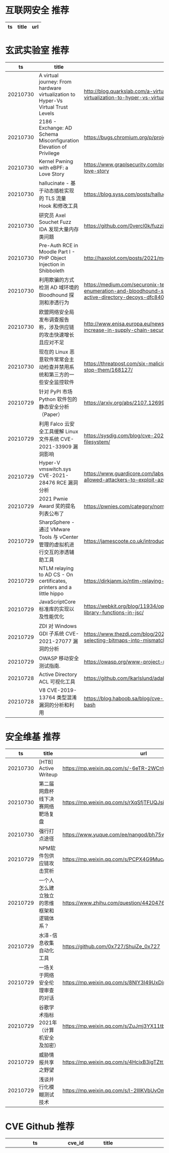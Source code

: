 # 互联网安全 推荐
| ts | title | url| 
| --- | --- | ---| 


# 玄武实验室 推荐
| ts | title | url| 
| --- | --- | ---| 
| 20210730 | A virtual journey: From hardware virtualization to Hyper-Vs Virtual Trust Levels | http://blog.quarkslab.com/a-virtual-journey-from-hardware-virtualization-to-hyper-vs-virtual-trust-levels.html| 
| 20210730 | 2186 - Exchange: AD Schema Misconfiguration Elevation of Privilege | https://bugs.chromium.org/p/project-zero/issues/detail?id=2186| 
| 20210730 | Kernel Pwning with eBPF: a Love Story | https://www.graplsecurity.com/post/kernel-pwning-with-ebpf-a-love-story| 
| 20210730 | hallucinate - 基于动态插桩实现的 TLS 流量 Hook 和修改工具 | https://blog.syss.com/posts/hallucinate/| 
| 20210730 | 研究员 Axel Souchet Fuzz IDA 发现大量内存类问题 | https://github.com/0vercl0k/fuzzing-ida75| 
| 20210730 | Pre-Auth RCE in Moodle Part I - PHP Object Injection in Shibboleth | http://haxolot.com/posts/2021/moodle_pre_auth_shibboleth_rce_part1/| 
| 20210730 | 利用欺骗的方式检测 AD 域环境的 Bloodhound 探测和渗透行为 | https://medium.com/securonix-tech-blog/detecting-ldap-enumeration-and-bloodhound-s-sharphound-collector-using-active-directory-decoys-dfc840f2f644| 
| 20210730 | 欧盟网络安全局发布调查报告称，涉及供应链的攻击快速增长且应对不足 | http://www.enisa.europa.eu/news/enisa-news/understanding-the-increase-in-supply-chain-security-attacks| 
| 20210730 | 现在的 Linux 恶意软件常常会主动检查并禁用系统和第三方的一些安全监控软件 | https://threatpost.com/six-malicious-linux-shell-scripts-how-to-stop-them/168127/| 
| 20210729 | 针对 PyPI 市场 Python 软件包的静态安全分析（Paper） | https://arxiv.org/abs/2107.12699| 
| 20210729 | 利用 Falco 云安全工具缓解 Linux 文件系统 CVE-2021-33909 漏洞影响 | https://sysdig.com/blog/cve-2021-33909-sequoia-falco-linux-filesystem/| 
| 20210729 | Hyper-V vmswitch.sys CVE-2021-28476 RCE 漏洞分析 | https://www.guardicore.com/labs/critical-vulnerability-in-hyper-v-allowed-attackers-to-exploit-azure/| 
| 20210729 | 2021 Pwnie Award 奖的提名列表公布了 | https://pwnies.com/category/nominations/?y=2021| 
| 20210729 | SharpSphere - 通过 VMware Tools 与 vCenter 管理的虚拟机进行交互的渗透辅助工具 | https://jamescoote.co.uk/introducing-sharpsphere/| 
| 20210729 | NTLM relaying to AD CS - On certificates, printers and a little hippo | https://dirkjanm.io/ntlm-relaying-to-ad-certificate-services/| 
| 20210729 | JavaScriptCore 标准库的实现以及性能优化 | https://webkit.org/blog/11934/optimizing-javascript-standard-library-functions-in-jsc/| 
| 20210729 | ZDI 对 Windows GDI 子系统 CVE-2021-27077 漏洞的分析 | https://www.thezdi.com/blog/2021/7/26/cve-2021-27077-selecting-bitmaps-into-mismatched-device-contexts| 
| 20210729 | OWASP 移动安全测试指南. | https://owasp.org/www-project-mobile-security-testing-guide/| 
| 20210728 | Active Directory ACL 可视化工具 | https://github.com/lkarlslund/adalanche| 
| 20210728 | V8 CVE-2019-13764 类型混淆漏洞的分析和利用 | https://blog.haboob.sa/blog/cve-2019-13764-from-root-cause-to-bash| 


# 安全维基 推荐
| ts | title | url| 
| --- | --- | ---| 
| 20210730 | [HTB] Active Writeup | https://mp.weixin.qq.com/s/-6eTR-2WCnVSRnn2DjgRmg| 
| 20210730 | 第二届网鼎杯线下决赛网络靶场复盘 | https://mp.weixin.qq.com/s/rXqSfjTFUQJsirkhi1hmHQ| 
| 20210730 | 强行打点途径 | https://www.yuque.com/ee/nangod/bh75w2| 
| 20210729 | NPM软件包供应链攻击赏析 | https://mp.weixin.qq.com/s/PCPX4G9MucAMHH8pWpg6pQ| 
| 20210729 | 一个人怎么建立独立的思维框架和逻辑体系？ | https://www.zhihu.com/question/442047678/answer/1846239907| 
| 20210729 | 水泽-信息收集自动化工具 | https://github.com/0x727/ShuiZe_0x727| 
| 20210729 | 一场关于网络安全伦理审查的对话 | https://mp.weixin.qq.com/s/8NlY3I49UxDirA7Pe8h7Cw| 
| 20210729 | 谷歌学术指标2021年（计算机安全及加密） | https://mp.weixin.qq.com/s/ZuJmj3YX11tb4-405mZREw| 
| 20210729 | 威胁情报共享之野望 | https://mp.weixin.qq.com/s/4HcixB3igTZtt2NClkUlXQ| 
| 20210729 | 浅谈并行化模糊测试技术 | https://mp.weixin.qq.com/s/I-2IllKVbUvOm1x9mMiihw| 


# CVE Github 推荐
| ts | cve_id | title | url | cve_detail| 
| --- | --- | --- | --- | ---| 
| 20210731T01:32:07Z | CVE-2021-3490 | Null | https://github.com/chompie1337/Linux_LPE_eBPF_CVE-2021-3490 | The eBPF ALU32 bounds tracking for bitwise ops (AND, OR and XOR) in the Linux kernel did not properly update 32-bit bounds, which could be turned into out of bounds reads and writes in the Linux kernel and therefore, arbitrary code execution. This issue was fixed via commit 049c4e13714e (%bpf: Fix alu32 const subreg bound tracking on bitwise operations%) (v5.13-rc4) and backported to the stable kernels in v5.12.4, v5.11.21, and v5.10.37. The AND/OR issues were introduced by commit 3f50f132d840 (%bpf: Verifier, do explicit ALU32 bounds tracking%) (5.7-rc1) and the XOR variant was introduced by 2921c90d4718 (%bpf:Fix a verifier failure with xor%) ( 5.10-rc1).| 
| 20210730T22:00:55Z | CVE-2021-22911 | Full unauthenticated RCE proof of concept for Rocket.Chat 3.12.1 CVE-2021-22911 | https://github.com/optionalCTF/Rocket.Chat-Automated-Account-Takeover-RCE-CVE-2021-22911 | A improper input sanitization vulnerability exists in Rocket.Chat server 3.11, 3.12 & 3.13 that could lead to unauthenticated NoSQL injection, resulting potentially in RCE.| 
| 20210730T12:29:18Z | CVE-2021-36934 | CVE-2021-36934 HiveNightmare vulnerability checker and workaround | https://github.com/irissentinel/CVE-2021-36934 | Windows Elevation of Privilege Vulnerability| 
| 20210730T11:55:50Z | CVE-2021-24155 | WordPress Backup Guard Authenticated Remote Code Execution Exploit | https://github.com/0Day-dev/CVE-2021-24155.rb | The WordPress Backup and Migrate Plugin – Backup Guard WordPress plugin before 1.6.0 did not ensure that the imported files are of the SGBP format and extension, allowing high privilege users (admin+) to upload arbitrary files, including PHP ones, leading to RCE.| 
| 20210730T11:55:50Z | CVE-2021-24155 | WordPress Backup Guard Authenticated Remote Code Execution Exploit | https://github.com/0dayNinja/CVE-2021-24155.rb | The WordPress Backup and Migrate Plugin – Backup Guard WordPress plugin before 1.6.0 did not ensure that the imported files are of the SGBP format and extension, allowing high privilege users (admin+) to upload arbitrary files, including PHP ones, leading to RCE.| 
| 20210730T11:43:35Z | CVE-2021-3560 | Polkit D-Bus Authentication Bypass Exploit | https://github.com/0Day-dev/CVE-2021-3560 | | 
| 20210730T11:43:35Z | CVE-2021-3560 | Polkit D-Bus Authentication Bypass Exploit | https://github.com/0dayNinja/CVE-2021-3560 | 未查询到CVE信息| 
| 20210730T07:53:07Z | CVE-2020-15368 | How to exploit a vulnerable windows driver. Exploit for AsrDrv104.sys | https://github.com/stong/CVE-2020-15368 | AsrDrv103.sys in the ASRock RGB Driver does not properly restrict access from user space, as demonstrated by triggering a triple fault via a request to zero CR3.| 
| 20210730T03:48:26Z | cve-2021-1480 | Null | https://github.com/xmco/sdwan-cve-2021-1480 | Multiple vulnerabilities in Cisco SD-WAN vManage Software could allow an unauthenticated, remote attacker to execute arbitrary code or allow an authenticated, local attacker to gain escalated privileges on an affected system. For more information about these vulnerabilities, see the Details section of this advisory.| 
| 20210730T01:22:36Z | CVE-2021-33909 | Null | https://github.com/ikramimamoglu/AmIAHuman-CVE-2021-33909 | fs/seq_file.c in the Linux kernel 3.16 through 5.13.x before 5.13.4 does not properly restrict seq buffer allocations, leading to an integer overflow, an Out-of-bounds Write, and escalation to root by an unprivileged user, aka CID-8cae8cd89f05.| 


# klee on Github 推荐
| ts | title | url | stars | forks| 
| --- | --- | --- | --- | ---| 
| 20210731T00:52:13Z | An open-source Chinese font derived from Fontworks% Klee One. 一款基于 FONTWORKS 的 Klee One 的开源中文字体。 | https://github.com/lxgw/LxgwWenKai | 2444 | 57| 
| 20210730T18:49:20Z | Whole Program LLVM: wllvm ported to go | https://github.com/SRI-CSL/gllvm | 145 | 22| 
| 20210730T16:25:58Z | Null | https://github.com/pansilup/cgc-prgs-for-klee-seed-mode | 0 | 0| 
| 20210730T16:11:53Z | Null | https://github.com/JaimePSantos/ResearchKlee | 0 | 0| 
| 20210730T13:33:05Z | Config files for my GitHub profile. | https://github.com/KleeMilaxa/KleeMilaxa | 0 | 0| 
| 20210730T09:34:23Z | Null | https://github.com/xenoney/kleee | 0 | 0| 
| 20210729T13:07:45Z | Symbiotic is a tool for finding bugs in computer programs based on instrumentation, program slicing and KLEE | https://github.com/staticafi/symbiotic | 216 | 35| 
| 20210729T09:58:55Z | A RISC-V RV32 virtual prototype based on riscv-vp with symbolic execution support | https://github.com/agra-uni-bremen/symex-vp | 2 | 0| 
| 20210729T05:02:29Z | ⬇️ File Upload/sharing application, used by thousands of webmasters since 2007.  | https://github.com/kleeja-official/kleeja | 125 | 36| 
| 20210728T14:52:19Z | Create CFGs and compute complexity metrics for Python, C++, and Java code. | https://github.com/hmc-alpaqa/metrinome | 18 | 0| 


# s2e on Github 推荐
| ts | title | url | stars | forks| 
| --- | --- | --- | --- | ---| 
| 20210729T07:15:00Z | Null | https://github.com/Chanel-B/S2E_Projects | 0 | 0| 
| 20210727T06:34:28Z | Simulator for S2Engine architucture , a CNN accelerator | https://github.com/BUAA-CI-Lab/S2EngineSimulator | 2 | 1| 
| 20210726T07:22:48Z | S2E: A platform for multi-path program analysis with selective symbolic execution. | https://github.com/S2E/s2e | 145 | 35| 
| 20210723T02:37:08Z | Config files for my GitHub profile. | https://github.com/s2ensei/s2ensei | 0 | 0| 
| 20210722T10:37:33Z | Null | https://github.com/Feddouuu/s2e_federico | 0 | 0| 
| 20210722T09:13:59Z | Null | https://github.com/Djeufo/22GithubTestProject_S2E | 0 | 0| 
| 20210722T09:13:59Z | Null | https://github.com/Chanel-B/22GithubTestProject_S2E | 0 | 0| 
| 20210721T14:56:09Z | Automatic Exploit Generation (AEG) tool based on S2E 2.X | https://github.com/aesophor/baphomet | 3 | 0| 
| 20210716T08:48:51Z | Season 2, Episode 1 - In this episode we look at how to correctly host your HTML files, and reverse proxy the ws/ (Websocket) connections back to the Asterisk Service. It%s all done on a single local instance so we are using a self signed certificate. | https://github.com/InnovateAsterisk/S2E1 | 0 | 0| 
| 20210714T02:13:53Z | GUI Configuration tool for WIZnet serial to ethernet devices. | https://github.com/Wiznet/WIZnet-S2E-Tool-GUI | 13 | 8| 


# exploit on Github 推荐
| ts | title | url | stars | forks| 
| --- | --- | --- | --- | ---| 
| 20210731T01:42:45Z | Null | https://github.com/jwardsmith/Active-Directory-Exploitation | 3 | 1| 
| 20210731T01:39:57Z | exploit-database-papers | https://github.com/offensive-security/exploitdb-papers | 324 | 52| 
| 20210731T01:36:51Z | This repository will have recollected most of my notes on windows internals both for Malware Analysis and Logic Bug Exploitation | https://github.com/NtQuerySystemInformation/Notes-on-Windows-Internals | 0 | 0| 
| 20210731T01:13:59Z | When it comes to exploiting web application security, this is a methodology. Enumeration and Networking guidelines are also listed to help while on a Pentest/CTF.  | https://github.com/Mdot0/Pentesting-Methodology- | 1 | 0| 
| 20210731T01:02:55Z | Open-Source Vulnerability Intelligence Center - Unified source of vulnerability, exploit and threat Intelligence feeds | https://github.com/Patrowl/PatrowlHearsData | 29 | 14| 
| 20210731T00:52:08Z | 🔍NVD exploit & JVN(Japan Vulnerability Notes) easy description | https://github.com/nomi-sec/NVD-Exploit-List-Ja | 19 | 12| 
| 20210731T00:32:29Z | A general purpose memory allocator that implements an isolation security strategy to mitigate memory safety issues while maintaining good performance | https://github.com/struct/isoalloc | 217 | 10| 
| 20210730T23:20:55Z | Null | https://github.com/Hmood511/NASA-Exploit | 0 | 0| 
| 20210730T22:36:57Z | Repo to study exploitation techniques for Android userland. | https://github.com/MaherAzzouzi/AndroidExploitation | 0 | 0| 
| 20210730T21:52:03Z | This repository is primarily maintained by Omar Santos and includes thousands of resources related to ethical hacking  / penetration testing, digital forensics and incident response (DFIR), vulnerability research, exploit development, reverse engineering, and more. | https://github.com/The-Art-of-Hacking/h4cker | 9787 | 1617| 


# backdoor on Github 推荐
| ts | title | url | stars | forks| 
| --- | --- | --- | --- | ---| 
| 20210731T01:27:05Z | Patch PE, ELF, Mach-O binaries with shellcode new version in development, available only to sponsors | https://github.com/secretsquirrel/the-backdoor-factory | 2817 | 759| 
| 20210730T20:22:23Z | Ghost Framework is an Android post-exploitation framework that exploits the Android Debug Bridge to remotely access an Android device. | https://github.com/EntySec/Ghost | 1235 | 585| 
| 20210730T18:30:14Z | Windows 10 PRO Activator - No more backdoors via loaders from China and neither you will need any crack anymore that is valid for a week or two. This is script is written for powershell/cmd. This script will also removing all bloatware from Windows 10. Edit the script after your needs. | https://github.com/wuseman/wloader | 71 | 16| 
| 20210730T17:51:17Z | Null | https://github.com/FierzaEriez/Mini-Shell-Backdoor | 1 | 1| 
| 20210730T17:34:38Z | Backdoor has been discovered by me in Denver Smart Wifi Camera SHC-150. Backdoor allows attacker to execute commands on OS level. | https://github.com/enty8080/denver-camera-backdoor | 4 | 1| 
| 20210730T15:31:47Z | A WordPress backdoor | https://github.com/alainlankers/wordpress-backdoor | 0 | 0| 
| 20210730T11:04:46Z | Null | https://github.com/gduweng/simple-c-backdoor | 0 | 0| 
| 20210730T10:39:38Z | Implementation of a native-code HatSploit membrane for unix-like systems, designed for portability, embeddability, and low resource utilization. | https://github.com/EntySec/membrane | 6 | 3| 
| 20210730T05:48:40Z | A curated list of backdoor learning resources | https://github.com/THUYimingLi/backdoor-learning-resources | 270 | 51| 
| 20210730T02:25:59Z | The code of AAAI-21 paper %Defending against Backdoors in Federated Learning with Robust Learning Rate%. | https://github.com/TinfoilHat0/Defending-Against-Backdoors-with-Robust-Learning-Rate | 0 | 1| 


# symbolic execution on Github 推荐
| ts | title | url | stars | forks| 
| --- | --- | --- | --- | ---| 
| 20210730T22:27:50Z | Symbolic execution tool | https://github.com/trailofbits/manticore | 2402 | 355| 
| 20210730T21:13:02Z | Triton is a Dynamic Binary Analysis (DBA) framework. It provides internal components like a Dynamic Symbolic Execution (DSE) engine, a dynamic taint engine, AST representations of the x86, x86-64, ARM32 and AArch64 Instructions Set Architecture (ISA), SMT simplification passes, an SMT solver interface and, the last but not least, Python bindings. | https://github.com/JonathanSalwan/Triton | 1857 | 388| 
| 20210730T17:00:42Z | symbolic execution plugin for binary ninja | https://github.com/borzacchiello/seninja | 91 | 6| 
| 20210730T15:54:59Z | KLEE Symbolic Execution Engine | https://github.com/klee/klee | 1736 | 499| 
| 20210730T14:40:52Z | The symbolic execution engine powering the K Framework | https://github.com/kframework/kore | 153 | 33| 
| 20210730T08:02:07Z | A toy symbolic execution engine, supporting the blog article ... | https://github.com/synacktiv/toy-wasm-symbexp | 2 | 1| 
| 20210729T19:21:14Z | A symbolic execution engine for LLVM IR | https://github.com/insufficiently-caffeinated/caffeine | 7 | 4| 
| 20210729T16:17:52Z | Symbolic execution tool for Sail ISA specifications | https://github.com/rems-project/isla | 17 | 3| 
| 20210729T09:58:55Z | A RISC-V RV32 virtual prototype based on riscv-vp with symbolic execution support | https://github.com/agra-uni-bremen/symex-vp | 2 | 0| 
| 20210729T08:49:54Z | Monster is a symbolic execution engine for 64-bit RISC-U code | https://github.com/cksystemsgroup/monster | 6 | 3| 


# big4 on Github 推荐
| ts | title | url | stars | forks| 
| --- | --- | --- | --- | ---| 
| 20210726T22:04:21Z | Network data storage servlet (NDSS) is a tool to store any information you wish and to make it available for you and your applications. It could be, ie. a storage for your application properties. You can access your properties, using its name and your application id, both defined by you. Each property within one application id has to be unique. You can have as many properties and applications as you wish. Maximum size of property name is 35 characters and maximum size of its value is 10kB (10240 characters). | https://github.com/mabalew/ndss | 0 | 0| 
| 20210726T05:04:11Z | Null | https://github.com/vanzeunu/ndssss | 0 | 0| 
| 20210724T08:23:33Z | SAGE: Steering the Adversarial Generation of Examples with Accelerations | https://github.com/NDSSSAGE/NDSS_SAGE | 0 | 0| 
| 20210723T14:58:47Z | Original implementation of FlowPrint as in the NDSS %20 paper | https://github.com/Thijsvanede/FlowPrint | 51 | 18| 
| 20210723T14:58:42Z | Code for the paper %FlowLens: Enabling Efficient Flow Classification for ML-based Network Security Applications% [NDSS %21] | https://github.com/dmbb/FlowLens | 6 | 1| 
| 20210714T18:32:46Z | A penetration testing tool for finding file upload bugs (NDSS 2020) | https://github.com/WSP-LAB/FUSE | 158 | 37| 
| 20210707T02:42:39Z | Code for NDSS 2021 Paper %Manipulating the Byzantine: Optimizing Model Poisoning Attacks and Defenses Against Federated Learning% | https://github.com/vrt1shjwlkr/NDSS21-Model-Poisoning | 17 | 4| 
| 20210701T12:57:09Z | Easier Way For Get PDF Of Papers On NDSS Website | https://github.com/tbbatbb/NDSS_Downloader | 0 | 0| 
| 20210701T11:50:34Z | Auxiliary material for NDSS%20 paper: On Using Application-Layer Middlebox Protocols for Peeking Behind NAT Gateways | https://github.com/RUB-SysSec/MiddleboxProtocolStudy | 2 | 2| 


# fuzz on Github 推荐
| ts | title | url | stars | forks| 
| --- | --- | --- | --- | ---| 
| 20210731T01:17:53Z | Null | https://github.com/ArtieFuzzz/ArtieFuzzz | 0 | 1| 
| 20210731T00:51:47Z | syzkaller is an unsupervised coverage-guided kernel fuzzer | https://github.com/google/syzkaller | 3616 | 851| 
| 20210731T00:48:23Z | Open Enclave specific security automation projects (CodeQL static analysis, Fuzzing and binary analysis). | https://github.com/openenclave/openenclave-security | 2 | 3| 
| 20210731T00:32:53Z | Config files for my GitHub profile. | https://github.com/ossFuzzTest/ossFuzzTest | 0 | 0| 
| 20210731T00:10:23Z | Null | https://github.com/microsoft36/fuzzy-parakeet | 0 | 0| 
| 20210731T00:06:57Z | OSS-Fuzz vulnerabilities for OSV. | https://github.com/google/oss-fuzz-vulns | 20 | 8| 
| 20210730T22:33:03Z | Null | https://github.com/s9varesc/url-fuzzing-results | 0 | 0| 
| 20210730T22:01:55Z | Null | https://github.com/kutay-ugurlu/Fuzzy-Control-of-Vaccination | 0 | 0| 
| 20210730T21:56:02Z | Null | https://github.com/jekkogray/fuzzy-telegram | 0 | 0| 
| 20210730T21:35:07Z | Null | https://github.com/zyrouge/fuzzle | 0 | 1| 



# 日更新程序
